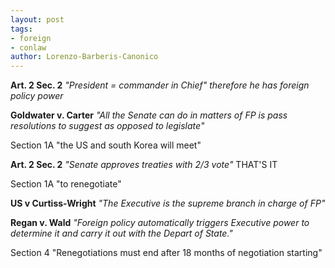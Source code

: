 ```yaml
---
layout: post
tags: 
- foreign 
- conlaw
author: Lorenzo-Barberis-Canonico
---
```


**Art. 2 Sec. 2** _"President = commander in Chief" therefore he has foreign policy power_

**Goldwater v. Carter** _"All the Senate can do in matters of FP is pass resolutions to suggest as opposed to legislate"_

Section 1A "the US and south Korea will meet"

**Art. 2 Sec. 2** _"Senate approves treaties with 2/3 vote"_ THAT'S IT

Section 1A "to renegotiate"

**US v Curtiss-Wright** _"The Executive is the supreme branch in charge of FP"_

**Regan v. Wald** _"Foreign policy automatically triggers Executive power to determine it and carry it out with the Depart of State."_

Section 4 "Renegotiations must end after 18 months of negotiation starting"
